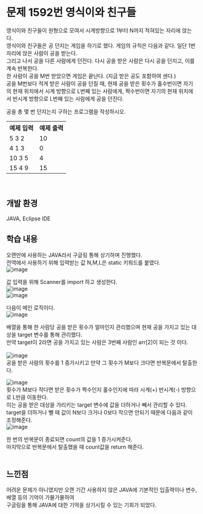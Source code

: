 # 문제 1592번 영식이와 친구들

영식이와 친구들이 원형으로 모여서 시계방향으로 1부터 N까지 적혀있는 자리에 앉는다. <br>
영식이와 친구들은 공 던지는 게임을 하기로 했다. 게임의 규칙은 다음과 같다. 일단 1번 자리에 앉은 사람이 공을 받는다. <br>
그리고 나서 공을 다른 사람에게 던진다. 다시 공을 받은 사람은 다시 공을 던지고, 이를 계속 반복한다. <br>
한 사람이 공을 M번 받았으면 게임은 끝난다. (지금 받은 공도 포함하여 센다.) <br>
공을 M번보다 적게 받은 사람이 공을 던질 때, 현재 공을 받은 횟수가 홀수번이면 자기의 현재 위치에서 시계 방향으로 L번째 있는 사람에게, 짝수번이면 자기의 현재 위치에서 반시계 방향으로 L번째 있는 사람에게 공을 던진다.

공을 총 몇 번 던지는지 구하는 프로그램을 작성하시오.
<br>
<table>
  <tr>
    <th>예제 입력</th>
    <th>예제 출력</th>
  </tr>
  <tr>
    <td>5 3 2</td>
    <td>10</td>
  </tr>
  <tr>
    <td>4 1 3</td>
    <td>0</td>
  </tr>
  <tr>
    <td>10 3 5</td>
    <td>4</td>
  </tr>
  <tr>
    <td>15 4 9</td>
    <td>15</td>
  </tr>
</table>
<br>

## 개발 환경
JAVA, Eclipse IDE <br>

## 학습 내용
오랜만에 사용하는 JAVA라서 구글링 통해 상기하며 진행했다. <br>
전역에서 사용하기 위해 입력받는 값 N,M,L은 static 키워드를 붙였다. <br>
![image](https://github.com/user-attachments/assets/8e7320fc-a0a7-4437-a71e-bdd23a94abdb)

값 입력을 위해 Scanner를 import 하고 생성한다. <br>
![image](https://github.com/user-attachments/assets/f466072b-6fe0-45ee-8f1c-81d2096dcbee) <br>
![image](https://github.com/user-attachments/assets/8bd153ef-f250-41c7-a8b5-e1e3260c6072) 

다음이 메인 로직이다. <br>
![image](https://github.com/user-attachments/assets/6872bf7b-2e76-4aab-9ecd-f3dafe46866e)

배열을 통해 한 사람당 공을 받은 횟수가 얼마인지 관리했으며 현재 공을 가지고 있는 대상을 target 변수를 통해 관리했다. <br>
만약 target이 2라면 공을 가지고 있는 사람은 3번째 사람인 arr[2]이 되는 것 이다. <br>
<br>
![image](https://github.com/user-attachments/assets/3af175e6-95a8-49c7-ad25-b9d5b7be4485) <br>
공을 받은 사람의 횟수를 1 증가시키고 만약 그 횟수가 M보다 크다면 반복문에서 탈출한다. <br>

![image](https://github.com/user-attachments/assets/4d199a02-c720-419e-a98d-1b2a8a3c7a0b) <br>
횟수가 M보다 작다면 받은 횟수가 짝수인지 홀수인지에 따라 시계(+) 반시계(-) 방향으로 L만큼 이동한다. <br>
이는 공을 받은 대상을 가리키는 target 변수에 값을 더하거나 빼서 관리할 수 있다.<br>
target을 더하거나 뺄 때 값이 N보다 크거나 0보다 작으면 안되기 때문에 다음과 같이 조정해준다.<br>
![image](https://github.com/user-attachments/assets/b5a23540-3c42-4918-a5a2-9b33f37a2d45) 

한 번의 반복문이 종료되면 count의 값을 1 증가시켜준다.<br>
마지막으로 반복문에서 탈출했을 때 count값을 return 해준다.<br>
<br>

## 느낀점
어려운 문제가 아니였지만 오랜 기간 사용하지 않은 JAVA에 기본적인 입출력이나 변수, 배열 등의 기억이 가물가물하여<br>
구글링을 통해 JAVA에 대한 기억을 상기시킬 수 있는 기회가 되었다.<br>
